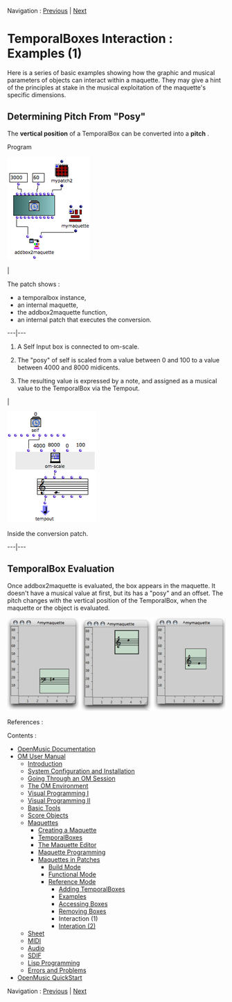 
Navigation : [Previous](REF4 "page précédente\(Removing Boxes\)")
| [Next](Intercation2 "Next\(Interation \(2\)\)")


# TemporalBoxes Interaction : Examples (1)

Here is a series of basic examples showing how the graphic and musical
parameters of objects can interact within a maquette. They may give a hint of
the principles at stake in the musical exploitation of the maquette's specific
dimensions.

## Determining Pitch From "Posy"

The  **vertical position** of a TemporalBox can be converted into a  **pitch**
.

Program

![](../res/posy%3Dpitch1.png)

|

The patch shows :

  * a temporalbox instance,
  * an internal maquette, 
  * the addbox2maquette function, 
  * an internal patch that executes the conversion. 

  
  
---|---  
  
  1. A Self Input box is connected to om-scale. 

  2. The "posy" of self is scaled from a value between 0 and 100 to a value between 4000 and 8000 midicents. 

  3. The resulting value is expressed by a note, and assigned as a musical value to the TemporalBox via the Tempout.

|

![Inside the conversion patch.](../res/posy%3Dpith.png)

Inside the conversion patch.  
  
---|---  
  
## TemporalBox Evaluation

Once addbox2maquette is evaluated, the box appears in the maquette. It doesn't
have a musical value at first, but its has a "posy" and an offset. The pitch
changes with the vertical position of the TemporalBox, when the maquette or
the object is evaluated.

![](../res/posy%3Dpitch2.png)

References :

Contents :

  * [OpenMusic Documentation](OM-Documentation)
  * [OM User Manual](OM-User-Manual)
    * [Introduction](00-Contents)
    * [System Configuration and Installation](Installation)
    * [Going Through an OM Session](Goingthrough)
    * [The OM Environment](Environment)
    * [Visual Programming I](BasicVisualProgramming)
    * [Visual Programming II](AdvancedVisualProgramming)
    * [Basic Tools](BasicObjects)
    * [Score Objects](ScoreObjects)
    * [Maquettes](Maquettes)
      * [Creating a Maquette](Maquette)
      * [TemporalBoxes](TemporalBoxes)
      * [The Maquette Editor](Editor)
      * [Maquette Programming](Programming%20Maquette)
      * [Maquettes in Patches](Maquettes%20in%20Patches)
        * [Build Mode](Build)
        * [Functional Mode](Maquettes%20in%20Patches1)
        * [Reference Mode](Maquettes%20in%20Patches2)
          * [Adding TemporalBoxes](addprocedure)
          * [Examples](addexamples)
          * [Accessing Boxes](REF3)
          * [Removing Boxes](REF4)
          * Interaction (1)
          * [Interation (2)](Intercation2)
    * [Sheet](Sheet)
    * [MIDI](MIDI)
    * [Audio](Audio)
    * [SDIF](SDIF)
    * [Lisp Programming](Lisp)
    * [Errors and Problems](errors)
  * [OpenMusic QuickStart](QuickStart-Chapters)

Navigation : [Previous](REF4 "page précédente\(Removing Boxes\)")
| [Next](Intercation2 "Next\(Interation \(2\)\)")

